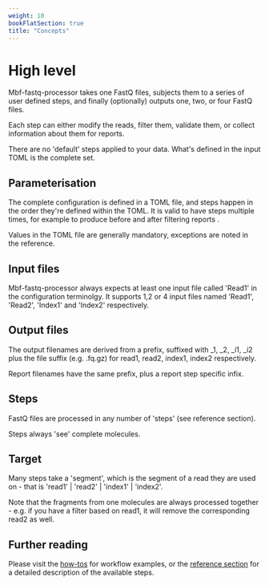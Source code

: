 ```yaml
---
weight: 10
bookFlatSection: true
title: "Concepts"
---
```


# High level

Mbf-fastq-processor takes one FastQ files, subjects them to a series of user defined steps,
and finally (optionally) outputs one, two, or four FastQ files.

Each step can either modify the reads, filter them, validate them, or collect information about them for
reports.

There are no 'default' steps applied to your data. What's defined in the input TOML is the
complete set.

## Parameterisation

The complete configuration is defined in a TOML file, and steps happen in the order they're defined 
within the TOML. It is valid to have steps multiple times, for example to produce before and after filtering reports .

Values in the TOML file are generally mandatory, exceptions are noted in the reference.

## Input files

Mbf-fastq-processor always expects at least one input file called 'Read1' in the configuration terminolgy.
It supports 1,2 or 4 input files named 'Read1', 'Read2', 'Index1' and 'Index2' respectively.

## Output files

The output filenames are derived from a prefix, suffixed with _1, _2, _i1, _i2 plus the file suffix (e.g. .fq.gz) 
for read1, read2, index1, index2 respectively.

Report filenames have the same prefix, plus a report step specific infix.

## Steps

FastQ files are processed in any number of 'steps' (see reference section).

Steps always 'see' complete molecules.

## Target

Many steps take a 'segment', which is the segment of a read they are used on - that is 'read1' | 'read2' | 'index1' | 'index2'. 

Note that the fragments from one molecules are always processed together - e.g. if you have a filter based on read1,
it will remove the corresponding read2 as well.


## Further reading

Please visit the [how-tos](../how-to/report) for workflow examples, or the [reference section](/reference) for a detailed description of the available steps.